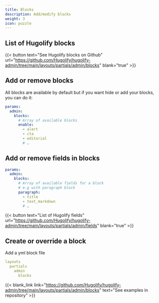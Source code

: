 ```yaml
---
title: Blocks
description: Add/modify blocks
weight: 3
icon: puzzle
---
```


## List of Hugolify blocks

{{< button text="See Hugolify blocks on Github" url="https://github.com/Hugolify/hugolify-admin/tree/main/layouts/partials/admin/blocks" blank="true" >}}

## Add or remove blocks

All blocks are available by default but if you want hide or add your blocks, you can do it:

```yml
params:
  admin:
    blocks:
      # Array of available blocks
      enable:
        - alert
        - cta
        - editorial
        # …
```


## Add or remove fields in blocks

```yml
params:
  admin:
    blocks:
      # Array of available fields for a block
      # e.g with paragraph block
      paragraph:
        - title
        - text_markdown
        # …
```

{{< button text="List of Hugolify fields" url="https://github.com/Hugolify/hugolify-admin/tree/main/layouts/partials/admin/fields" blank="true" >}}

## Create or override a block

Add a yml block file

```yml
layouts
  partials
    admin
      blocks
```

{{< blank_link link="https://github.com/Hugolify/hugolify-admin/tree/main/layouts/partials/admin/blocks" text="See examples in repository" >}}
